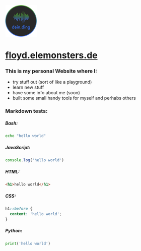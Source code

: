 <img src="./src/assets/images/icons/deinding%20logo.png" alt="my logo" width="100"> 

# [floyd.elemonsters.de](http://floyd.elemonsters.de)
### This is my personal Website where I:
 * try stuff out (sort of like a playground)
 * learn new stuff
 * have some info about me (soon)
 * built some small handy tools for myself and perhabs others

### Markdown tests:

##### Bash:
```bash
echo "hello world"
```

##### JavaScript:
```js
console.log('hello world')
```

##### HTML:
```html
<h1>hello world</h1>
```

##### CSS:
```css
h1::before {
  content: 'hello world';
}
```

##### Python:
```python
print('hello world')
```
